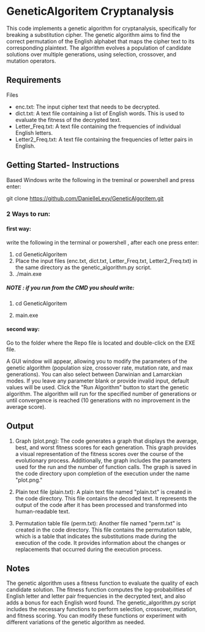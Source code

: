 # GeneticAlgoritem Cryptanalysis
This code implements a genetic algorithm for cryptanalysis, specifically for breaking a substitution cipher. The genetic algorithm aims to find the correct permutation of the English alphabet that maps the cipher text to its corresponding plaintext. The algorithm evolves a population of candidate solutions over multiple generations, using selection, crossover, and mutation operators.


## Requirements
Files
- enc.txt: The input cipher text that needs to be decrypted.
- dict.txt: A text file containing a list of English words. This is used to evaluate the fitness of the decrypted text.
- Letter_Freq.txt: A text file containing the frequencies of individual English letters.
- Letter2_Freq.txt: A text file containing the frequencies of letter pairs in English.

## Getting Started- Instructions
Based Windows
write the following in the treminal or powershell and press enter:

git clone https://github.com/DanielleLevy/GeneticAlgoritem.git
### 2 Ways to run:
#### first way:

write the following in the terminal or powershell , after each one press enter:

1. cd GeneticAlgoritem
2. Place the input files (enc.txt, dict.txt, Letter_Freq.txt, Letter2_Freq.txt) in the same directory as the genetic_algorithm.py script.
2. ./main.exe

##### NOTE : if you run from the CMD you should write: 

1. cd GeneticAlgoritem

2. main.exe


#### second way:
Go to the folder where the Repo file is located and double-click on the EXE file.



A GUI window will appear, allowing you to modify the parameters of the genetic algorithm (population size, crossover rate, mutation rate, and max generations). You can also select between Darwinian and Lamarckian modes. If you leave any parameter blank or provide invalid input, default values will be used.
Click the "Run Algorithm" button to start the genetic algorithm.
The algorithm will run for the specified number of generations or until convergence is reached (10 generations with no improvement in the average score).

## Output
1. Graph (plot.png): The code generates a graph that displays the average, best, and worst fitness scores for each generation. This graph provides a visual representation of the fitness scores over the course of the evolutionary process. Additionally, the graph includes the parameters used for the run and the number of function calls. The graph is saved in the code directory upon completion of the execution under the name "plot.png."

2. Plain text file (plain.txt): A plain text file named "plain.txt" is created in the code directory. This file contains the decoded text. It represents the output of the code after it has been processed and transformed into human-readable text.

3. Permutation table file (perm.txt): Another file named "perm.txt" is created in the code directory. This file contains the permutation table, which is a table that indicates the substitutions made during the execution of the code. It provides information about the changes or replacements that occurred during the execution process.

## Notes
The genetic algorithm uses a fitness function to evaluate the quality of each candidate solution. The fitness function computes the log-probabilities of English letter and letter pair frequencies in the decrypted text, and also adds a bonus for each English word found.
The genetic_algorithm.py script includes the necessary functions to perform selection, crossover, mutation, and fitness scoring. You can modify these functions or experiment with different variations of the genetic algorithm as needed.
